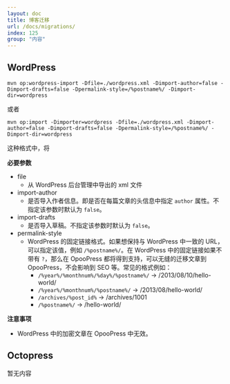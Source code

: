 ```yaml
---
layout: doc
title: 博客迁移
url: /docs/migrations/
index: 125
group: "内容"
---
```


## WordPress
```
mvn op:wordpress-import -Dfile=./wordpress.xml -Dimport-author=false -Dimport-drafts=false -Dpermalink-style=/%postname%/ -Dimport-dir=wordpress
```
或者
```
mvn op:import -Dimporter=wordpress -Dfile=./wordpress.xml -Dimport-author=false -Dimport-drafts=false -Dpermalink-style=/%postname%/ -Dimport-dir=wordpress
```
这种格式中，将

**必要参数**
- file 
	- 从 WordPress 后台管理中导出的 xml 文件
- import-author
	- 是否导入作者信息。即是否在每篇文章的头信息中指定 `author` 属性。不指定该参数时默认为 `false`。
- import-drafts
	- 是否导入草稿。不指定该参数时默认为 `false`。
- permalink-style
	- WordPress 的固定链接格式。如果想保持与 WordPress 中一致的 URL，可以指定该值，例如 `/%postname%/`。在 WordPress 中的固定链接如果不带有 `?`，那么在 OpooPress 都将得到支持，可以无缝的迁移文章到 OpooPress，不会影响到 SEO 等。常见的格式例如：
		- `/%year%/%monthnum%/%day%/%postname%/`  -> /2013/08/10/hello-world/
		- `/%year%/%monthnum%/%postname%/`  -> /2013/08/hello-world/
		- `/archives/%post_id%` -> /archives/1001
		- `/%postname%/` -> /hello-world/


**注意事项**
- WordPress 中的加密文章在 OpooPress 中无效。

## Octopress
暂无内容

